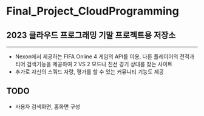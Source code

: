 # Final_Project_CloudProgramming
## 2023 클라우드 프로그래밍 기말 프로젝트용 저장소
---
- Nexon에서 제공하는 FIFA Online 4 게임의 API를 이용, 다른 플레이어의 전적과 티어 검색기능을 제공하여 2 VS 2 모드나 친선 경기 상대를 찾는 사이트
- 추가로 자신의 스쿼드 자랑, 평가를 할 수 있는 커뮤니티 기능도 제공
## TODO
- 사용자 검색화면, 홈화면 구성
